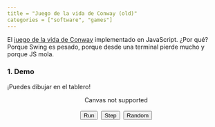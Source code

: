 ```yaml
---
title = "Juego de la vida de Conway (old)"
categories = ["software", "games"]
---
```


<script src="/static/js/jquery.min.js"></script>
<link rel="stylesheet" href="/static/projects/conwayjs/css/style.css">
<script src="/static/projects/conwayjs/js/cell.js"></script>
<script src="/static/projects/conwayjs/js/gol.js"></script>
<script src="/static/projects/conwayjs/js/grid.js"></script>

El [juego de la vida de Conway] implementado en JavaScript. ¿Por qué? Porque Swing es
pesado, porque desde una terminal pierde mucho y porque JS mola.

### 1. Demo

¡Puedes dibujar en el tablero!

<div>
  <div style="text-align:center">
    <div class="row-fluid">
      <canvas id="canvas" width="400" height="400">Canvas not supported</canvas>
    </div>
    <div class="row-fluid pagination-centered">
      <br>
      <div class="btn-group">
        <button type="button" id="run" >Run</button>&nbsp;
        <button type="button" id="step" >Step</button>&nbsp;
        <button type="button" id="randomize" >Random</button>
      </div>
    </div>
  </div>
</div>

[juego de la vida de Conway]: http://en.wikipedia.org/wiki/Conway's_Game_of_Life